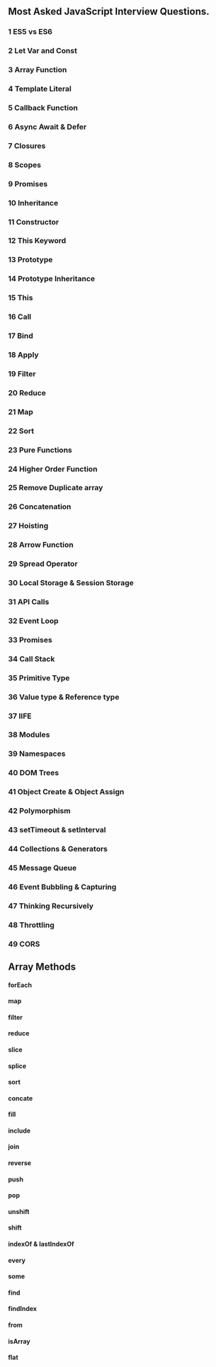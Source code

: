 ## Most Asked JavaScript Interview Questions.
### 1 ES5 vs ES6
### 2 Let Var and Const
### 3 Array Function
### 4 Template Literal
### 5 Callback Function
### 6 Async Await & Defer
### 7 Closures
### 8 Scopes
### 9 Promises
### 10 Inheritance
### 11 Constructor
### 12 This Keyword
### 13 Prototype
### 14 Prototype Inheritance
### 15 This
### 16 Call
### 17 Bind
### 18 Apply
### 19 Filter
### 20 Reduce
### 21 Map
### 22 Sort
### 23 Pure Functions
### 24 Higher Order Function
### 25 Remove Duplicate array
### 26 Concatenation
### 27 Hoisting
### 28 Arrow Function
### 29 Spread Operator
### 30 Local Storage & Session Storage
### 31 API Calls
### 32 Event Loop
### 33 Promises
### 34 Call Stack
### 35 Primitive Type
### 36 Value type & Reference type
### 37 IIFE
### 38 Modules
### 39 Namespaces
### 40 DOM Trees
### 41 Object Create & Object Assign
### 42 Polymorphism
### 43 setTimeout & setInterval
### 44 Collections & Generators
### 45 Message Queue
### 46 Event Bubbling & Capturing
### 47 Thinking Recursively
### 48 Throttling
### 49 CORS


## Array Methods
#### forEach
#### map
#### filter
#### reduce
#### slice
#### splice
#### sort
#### concate
#### fill
#### include
#### join
#### reverse
#### push
#### pop
#### unshift
#### shift
#### indexOf & lastIndexOf
#### every
#### some
#### find
#### findIndex
#### from
#### isArray
#### flat
